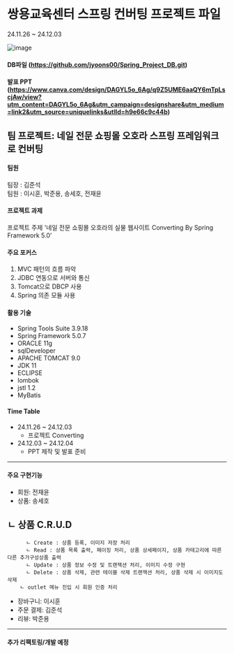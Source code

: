 # 쌍용교육센터 스프링 컨버팅 프로젝트 파일<br>
24.11.26 ~ 24.12.03

![image](https://github.com/user-attachments/assets/b690438a-275d-4158-ace0-01c0255702bf)
#### DB파일 (https://github.com/jyoons00/Spring_Project_DB.git)<br>
#### 발표 PPT (https://www.canva.com/design/DAGYL5o_6Ag/q9Z5UME6aaQY6mTpLscjAw/view?utm_content=DAGYL5o_6Ag&utm_campaign=designshare&utm_medium=link2&utm_source=uniquelinks&utlId=h9e66c9c44b)<br>

## 팀 프로젝트: 네일 전문 쇼핑몰 오호라 스프링 프레임워크로 컨버팅

#### 팀원
팀장 : 김준석<br>
팀원 : 이시훈, 박준용, 송세호, 전재윤<br>

#### 프로젝트 과제
프로젝트 주제 '네일 전문 쇼핑몰 오호라의 실물 웹사이트 Converting By Spring Framework 5.0’<br>

#### 주요 포커스
1. MVC 패턴의 흐름 파악
2. JDBC 연동으로 서버와 통신
3. Tomcat으로 DBCP 사용
4. Spring 의존 모듈 사용

#### 활용 기술
- Spring Tools Suite 3.9.18
- Spring Framework 5.0.7
- ORACLE 11g
- sqlDeveloper
- APACHE TOMCAT 9.0
- JDK 11
- ECLIPSE
- lombok
- jstl 1.2
- MyBatis

#### Time Table
  - 24.11.26 ~ 24.12.03
    - 프로젝트 Converting
  - 24.12.03 ~ 24.12.04
    - PPT 제작 및 발표 준비
---
#### 주요 구현기능
- 회원: 전재윤
- 상품: 송세호
##      ㄴ 상품 C.R.U.D
          ㄴ Create : 상품 등록, 이미지 저장 처리
          ㄴ Read : 상품 목록 출력, 페이징 처리, 상품 상세페이지, 상품 카테고리에 따른 다른 추가구성상품 출력
          ㄴ Update : 상품 정보 수정 및 트랜잭션 처리, 이미지 수정 구현
          ㄴ Delete : 상품 삭제, 관련 테이블 삭제 트랜잭션 처리, 상품 삭제 시 이미지도 삭제
        ㄴ outlet 메뉴 진입 시 회원 인증 처리  
- 장바구니: 이시훈
- 주문 결제: 김준석
- 리뷰: 박준용
  
---
#### 추가 리팩토링/개발 예정

